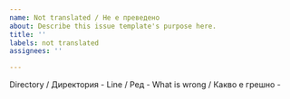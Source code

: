 ```yaml
---
name: Not translated / Не е преведено
about: Describe this issue template's purpose here.
title: ''
labels: not translated
assignees: ''

---
```


Directory / Директория -
Line / Ред -
What is wrong / Какво е грешно -
